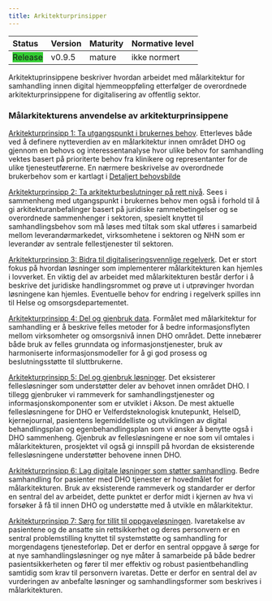 ```yaml
---
title: Arkitekturprinsipper
---
```


| Status | Version | Maturity | Normative level |
|:-------------|:------------------|:------|:-------|
| <span style="background-color:LimeGreen">Release</span> | v0.9.5 | mature | ikke normert |

Arkitektuprinsippene beskriver hvordan arbeidet med målarkitektur for samhandling innen digital hjemmeoppføling etterfølger de overordnede arkitekturprinsippene for digitalisering av offentlig sektor.  

### Målarkitekturens anvendelse av arkitekturprinsippene

<!-- Arkitekturprinsippene, skulle det være noe om automatisering?
Datastyrte prosesser, regelstyring og automatisering-->
<!--ha med noe om internasjonale standarder som skal legges til grunn? HL7 FHIR? Felles språk, norm for informasjonssikkerhet og personvern -->

[Arkitekturprinsipp 1: Ta utgangspunkt i brukernes behov](https://www.ehelse.no/standardisering/standarder/veileder-for-helse-og-omsorgssektoren-bruk-av-digitaliseringsdirektoratets-overordnede-arkitekturprinsipper-for-digitalisering-av-offentlig-sektor#Prinsipp%201%3A%20Ta%20utgangspunkt%20i%20brukernes%20behov). Etterleves både ved å definere nytteverdien av en målarkitektur innen området DHO og gjennom en behovs og interessentanalyse hvor ulike behov for samhandling vektes basert på prioriterte behov fra klinikere og representanter for de ulike tjenesteutførerne. En nærmere beskrivelse av overordnede brukerbehov som er kartlagt i [Detaljert behovsbilde](../Detaljert-behovsbilde#identifiserte-brukerbehov)

[Arkitekturprinsipp 2: Ta arkitekturbeslutninger på rett nivå](https://www.ehelse.no/standardisering/standarder/veileder-for-helse-og-omsorgssektoren-bruk-av-digitaliseringsdirektoratets-overordnede-arkitekturprinsipper-for-digitalisering-av-offentlig-sektor#Prinsipp%202%3A%20Ta%20arkitekturbeslutninger%20p%C3%A5%20rett%20niv%C3%A5). Sees i sammenheng med utgangspunkt i brukernes behov men også i forhold til å gi arkitekturanbefalinger basert på juridiske rammebetingelser og se overordnede sammenhenger i sektoren, spesielt knyttet til samhandlingsbehov som må løses med tiltak som skal utføres i samarbeid mellom leverandørmarkedet, virksomhetene i sektoren og NHN som er leverandør av sentrale fellestjenester til sektoren.  

[Arkitekturprinsipp 3: Bidra til digitaliseringsvennlige regelverk](https://www.ehelse.no/standardisering/standarder/veileder-for-helse-og-omsorgssektoren-bruk-av-digitaliseringsdirektoratets-overordnede-arkitekturprinsipper-for-digitalisering-av-offentlig-sektor#Prinsipp%203%3A%20Bidra%20til%20digitaliseringsvennlige%20regelverk). Det er stort fokus på hvordan løsninger som implementerer målarkitekturen kan hjemles i lovverket. En viktig del av arbeidet med målarkitekturen består derfor i å beskrive det juridiske handlingsrommet og prøve ut i utprøvinger hvordan løsningene kan hjemles. Eventuelle behov for endring i regelverk spilles inn til Helse og omsorgsdepartementet.

[Arkitekturprinsipp 4: Del og gjenbruk data](https://www.ehelse.no/standardisering/standarder/veileder-for-helse-og-omsorgssektoren-bruk-av-digitaliseringsdirektoratets-overordnede-arkitekturprinsipper-for-digitalisering-av-offentlig-sektor#Prinsipp%204%3A%20Del%20og%20gjenbruk%20data). Formålet med målarkitektur for samhandling er å beskrive felles metoder for å bedre informasjonsflyten mellom virksomheter og omsorgsnivå innen DHO området. Dette innebærer både bruk av felles grunndata og informasjonstjenester, bruk av harmoniserte informasjonsmodeller for å gi god prosess og beslutningsstøtte til sluttbrukerne. <!--Få med noe om kodeverk og terminologi her i tillegg?-->

[Arkitekturprinsipp 5: Del og gjenbruk løsninger](https://www.ehelse.no/standardisering/standarder/veileder-for-helse-og-omsorgssektoren-bruk-av-digitaliseringsdirektoratets-overordnede-arkitekturprinsipper-for-digitalisering-av-offentlig-sektor#Prinsipp%205%3A%20Del%20og%20gjenbruk%20l%C3%B8sninger). Det eksisterer fellesløsninger som understøtter deler av behovet innen området DHO. I tillegg gjenbruker vi rammeverk for samhandlingstjenester og informasjonskomponenter som er utviklet i Akson. De mest aktuelle fellesløsningene for DHO er Velferdsteknologisk knutepunkt, HelseID, kjernejournal, pasientens legemiddelliste og utviklingen av digital behandlingsplan og egenbehandlingsplan som vi ønsker å benytte også i DHO sammenheng. Gjenbruk av fellesløsningene er noe som vil omtales i målarkitekturen, prosjektet vil også gi innspill på hvordan de eksisterende fellesløsningene understøtter behovene innen DHO.

[Arkitekturprinsipp 6: Lag digitale løsninger som støtter samhandling](https://www.ehelse.no/standardisering/standarder/veileder-for-helse-og-omsorgssektoren-bruk-av-digitaliseringsdirektoratets-overordnede-arkitekturprinsipper-for-digitalisering-av-offentlig-sektor#Prinsipp%206%3A%20Lag%20digitale%20l%C3%B8sninger%20som%20st%C3%B8tter%20samhandling). Bedre samhandling for pasienter med DHO tjenester er hovedmålet for målarkitekturen. Bruk av eksisterende rammeverk og standarder er derfor en sentral del av arbeidet, dette punktet er derfor midt i kjernen av hva vi forsøker å få til innen DHO og understøtte med å utvikle en målarkitektur.

[Arkitekturprinsipp 7: Sørg for tillit til oppgaveløsningen](https://www.ehelse.no/standardisering/standarder/veileder-for-helse-og-omsorgssektoren-bruk-av-digitaliseringsdirektoratets-overordnede-arkitekturprinsipper-for-digitalisering-av-offentlig-sektor#Prinsipp%207%3A%20S%C3%B8rg%20for%20tillit%20til%20oppgavel%C3%B8sningen). Ivaretakelse av pasientene og de ansatte sin rettsikkerhet og deres personvern er en sentral problemstilling knyttet til systemstøtte og samhandling for morgendagens tjenesteforløp. Det er derfor en sentral oppgave å sørge for at nye samhandlingsløsninger og nye måter å samarbeide på både bedrer pasientsikkerheten og fører til mer effektiv og robust pasientbehandling samtidig som krav til personvern ivaretas. Dette er derfor en sentral del av vurderingen av anbefalte løsninger og samhandlingsformer som beskrives i målarkitekturen.
